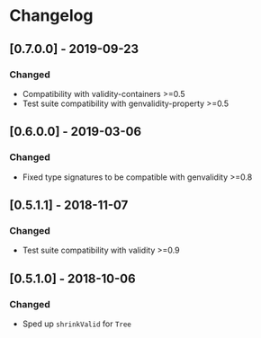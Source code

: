 # Changelog

## [0.7.0.0] - 2019-09-23

### Changed

* Compatibility with validity-containers >=0.5
* Test suite compatibility with genvalidity-property >=0.5

## [0.6.0.0] - 2019-03-06

### Changed

* Fixed type signatures to be compatible with genvalidity >=0.8

## [0.5.1.1] - 2018-11-07

### Changed

* Test suite compatibility with validity >=0.9

## [0.5.1.0] - 2018-10-06

### Changed

* Sped up `shrinkValid` for `Tree`
